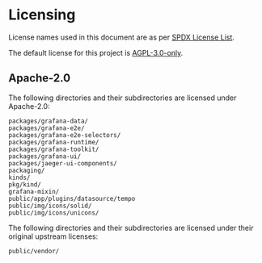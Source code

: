 # Licensing

License names used in this document are as per [SPDX License List](https://spdx.org/licenses/).

The default license for this project is [AGPL-3.0-only](LICENSE).

## Apache-2.0

The following directories and their subdirectories are licensed under Apache-2.0:

```
packages/grafana-data/
packages/grafana-e2e/
packages/grafana-e2e-selectors/
packages/grafana-runtime/
packages/grafana-toolkit/
packages/grafana-ui/
packages/jaeger-ui-components/
packaging/
kinds/
pkg/kind/
grafana-mixin/
public/app/plugins/datasource/tempo
public/img/icons/solid/
public/img/icons/unicons/
```

The following directories and their subdirectories are licensed under their original upstream licenses:

```
public/vendor/
```
